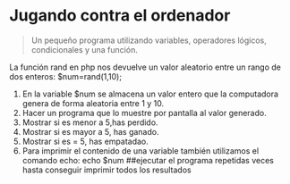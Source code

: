 Jugando contra el ordenador
==============================
>Un pequeño programa utilizando variables, operadores lógicos, condicionales y una función.
>
La función rand en php nos devuelve un valor aleatorio entre un rango de dos enteros:
$num=rand(1,10);
1. En la variable $num se almacena un valor entero que la computadora genera 
de forma aleatoria entre 1 y 10.
2. Hacer un programa que lo muestre por pantalla al valor generado.
3. Mostrar  si es menor  a 5,has perdido.
4. Mostrar si es mayor a 5, has ganado.
5. Mostrar si es = 5, has empatadao.
6. Para imprimir el contenido de una variable también utilizamos el comando echo:
echo $num
##ejecutar el programa repetidas veces hasta conseguir imprimir todos los resultados